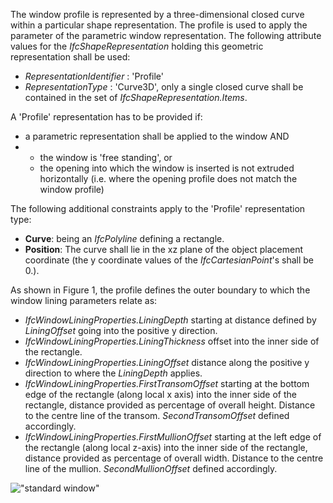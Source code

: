 The window profile is represented by a three-dimensional closed curve within a particular shape representation. The profile is used to apply the parameter of the parametric window representation. The following attribute values for the _IfcShapeRepresentation_ holding this geometric representation shall be used:

* _RepresentationIdentifier_ : 'Profile'
* _RepresentationType_ : 'Curve3D', only a single closed curve shall be contained in the set of _IfcShapeRepresentation.Items_.

A 'Profile' representation has to be provided if:

* a parametric representation shall be applied to the window AND
*  
    * the window is 'free standing', or
    * the opening into which the window is inserted is not extruded horizontally (i.e. where the opening profile does not match the window profile) 

The following additional constraints apply to the 'Profile' representation type:

* **Curve**: being an _IfcPolyline_ defining a rectangle.
* **Position**: The curve shall lie in the xz plane of the object placement coordinate (the y coordinate values of the _IfcCartesianPoint_'s shall be 0.).

As shown in Figure 1, the profile defines the outer boundary to which the window lining parameters relate as:

* _IfcWindowLiningProperties.LiningDepth_ starting at distance defined by _LiningOffset_ going into the positive y direction.
* _IfcWindowLiningProperties.LiningThickness_ offset into the inner side of the rectangle.
* _IfcWindowLiningProperties.LiningOffset_ distance along the positive y direction to where the _LiningDepth_ applies.
* _IfcWindowLiningProperties.FirstTransomOffset_ starting at the bottom edge of the rectangle (along local x axis) into the inner side of the rectangle, distance provided as percentage of overall height. Distance to the centre line of the transom. _SecondTransomOffset_ defined accordingly.
* _IfcWindowLiningProperties.FirstMullionOffset_ starting at the left edge of the rectangle (along local z-axis) into the inner side of the rectangle, distance provided as percentage of overall width. Distance to the centre line of the mullion. _SecondMullionOffset_ defined accordingly.

!["standard window"](../../../figures/ifcwindowstandardcase-01.png "Figure 1 &mdash; Window profile")